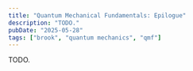 ```yaml
---
title: "Quantum Mechanical Fundamentals: Epilogue"
description: "TODO."
pubDate: "2025-05-28"
tags: ["brook", "quantum mechanics", "qmf"]
---
```


TODO.
